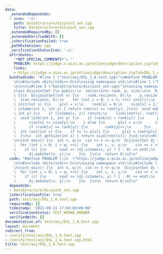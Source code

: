 ```yaml
---
data:
  _extendedDependsOn:
  - icon: ':x:'
    path: DataStructure/disjoint_set.cpp
    title: DataStructure/disjoint_set.cpp
  _extendedRequiredBy: []
  _extendedVerifiedWith: []
  _isVerificationFailed: true
  _pathExtension: cpp
  _verificationStatusIcon: ':x:'
  attributes:
    '*NOT_SPECIAL_COMMENTS*': ''
    PROBLEM: https://judge.u-aizu.ac.jp/onlinejudge/description.jsp?id=DSL_1_A&lang=en
    links:
    - https://judge.u-aizu.ac.jp/onlinejudge/description.jsp?id=DSL_1_A&lang=en
  bundledCode: "#line 1 \"test/aoj/DSL_1_A.test.cpp\"\n#define PROBLEM \\\n  \"https://judge.u-aizu.ac.jp/onlinejudge/description.jsp?id=DSL_1_A&lang=en\"\
    \n\n#include <bits/stdc++.h>\n\nusing namespace std;\n\n#line 1 \"DataStructure/disjoint_set.cpp\"\
    \n\n\n\n#line 5 \"DataStructure/disjoint_set.cpp\"\n\nusing namespace std;\n\n\
    class DisjointSet {\n public:\n  vector<int> rank, p, size;\n\n  DisjointSet()\
    \ {}\n  DisjointSet(int n) {\n    rank.resize(n, 0);\n    p.resize(n, 0);\n  \
    \  size.resize(n, 0);\n    for (int i = 0; i < n; ++i) init(i);\n  }\n\n  void\
    \ init(int x) {\n    p[x] = x;\n    rank[x] = 0;\n    size[x] = 1;\n  }\n\n  bool\
    \ isSame(int x, int y) { return root(x) == root(y); }\n\n  void makeSet(int x,\
    \ int y) {\n    if (isSame(x, y)) return;\n    link(root(x), root(y));\n  }\n\n\
    \  void link(int x, int y) {\n    if (rank[x] > rank[y]) {\n      p[y] = x;\n\
    \      size[x] += size[y];\n    } else {\n      p[x] = y;\n      size[y] += size[x];\n\
    \      if (rank[x] == rank[y]) {\n        rank[y]++;\n      }\n    }\n  }\n\n\
    \  int root(int x) {\n    if (x != p[x]) {\n      p[x] = root(p[x]);\n    }\n\
    \  }\n\n  int getSize(int x) { return size[root(x)]; }\n};\n\n\n#line 9 \"test/aoj/DSL_1_A.test.cpp\"\
    \n\nint main() {\n  int n, q;\n  cin >> n >> q;\n  DisjointSet dj = DisjointSet(n);\n\
    \  for (int i = 0; i < q; ++i) {\n    int c, x, y;\n    cin >> c >> x >> y;\n\
    \    if (c) {\n      cout << (dj.isSame(x, y) ? 1 : 0) << endl;\n    } else {\n\
    \      dj.makeSet(x, y);\n    }\n  }\n\n  return 0;\n}\n"
  code: "#define PROBLEM \\\n  \"https://judge.u-aizu.ac.jp/onlinejudge/description.jsp?id=DSL_1_A&lang=en\"\
    \n\n#include <bits/stdc++.h>\n\nusing namespace std;\n\n#include \"../../DataStructure/disjoint_set.cpp\"\
    \n\nint main() {\n  int n, q;\n  cin >> n >> q;\n  DisjointSet dj = DisjointSet(n);\n\
    \  for (int i = 0; i < q; ++i) {\n    int c, x, y;\n    cin >> c >> x >> y;\n\
    \    if (c) {\n      cout << (dj.isSame(x, y) ? 1 : 0) << endl;\n    } else {\n\
    \      dj.makeSet(x, y);\n    }\n  }\n\n  return 0;\n}\n"
  dependsOn:
  - DataStructure/disjoint_set.cpp
  isVerificationFile: true
  path: test/aoj/DSL_1_A.test.cpp
  requiredBy: []
  timestamp: '2021-09-11 17:04:03+09:00'
  verificationStatus: TEST_WRONG_ANSWER
  verifiedWith: []
documentation_of: test/aoj/DSL_1_A.test.cpp
layout: document
redirect_from:
- /verify/test/aoj/DSL_1_A.test.cpp
- /verify/test/aoj/DSL_1_A.test.cpp.html
title: test/aoj/DSL_1_A.test.cpp
---
```

